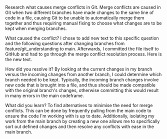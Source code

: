 Research what causes merge conflicts in Git.
Merge conflicts are caused in Git when two different branches have made changes to the same line of code in a file, causing Git to be unable to automatically merge them together and thus requiring manual fixing to choose what changes are to be kept when merging branches.

What caused the conflict?
I chose to add new text to this specific question and the following questions after changing branches from feature/git_understanding to main. Afterwards, I committed the file itself to GitHub and had to go through the merge conflict resolution process. Here is the new text.

How did you resolve it?
By looking at the current changes in my branch versus the incoming changes from another branch, I could determine which branch needed to be kept. Typically, the incoming branch changes involve new code that is brought into a file, and thus should be made compatible with the original branch's changes, otherwise committing this would result in many errors in the main codeframe.

What did you learn?
To find alternatives to minimise the need for merge conflicts. This can be done by frequently pulling from the main code to ensure the code I'm working with is up to date. Additionally, isolating my work from the main branch by creating a new one allows me to specifically sort out defined changes and then resolve any conflicts with ease in the main branch.
